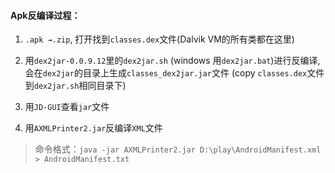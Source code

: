 #### Apk反编译过程：

1.  `.apk →.zip`,  打开找到`classes.dex`文件(Dalvik VM的所有类都在这里)
  
2.  用`dex2jar-0.0.9.12`里的`dex2jar.sh` (windows 用`dex2jar.bat`)进行反编译,会在`dex2jar`的目录上生成`classes_dex2jar.jar`文件 
  (copy `classes.dex`文件到`dex2jar.sh`相同目录下)

3. 用`JD-GUI`查看`jar`文件

4. 用`AXMLPrinter2.jar`反编译`XML`文件
  > 命令格式：`java -jar AXMLPrinter2.jar D:\play\AndroidManifest.xml > AndroidManifest.txt`